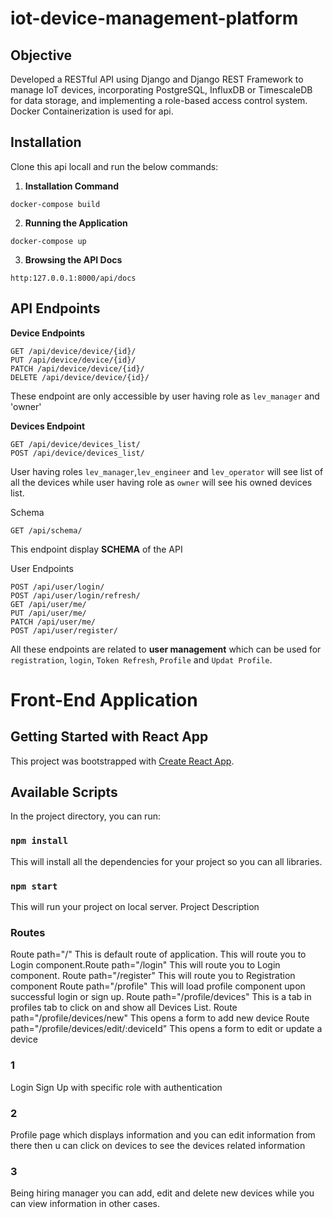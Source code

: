 # iot-device-management-platform

## Objective
Developed a RESTful API using Django and Django REST Framework to manage IoT devices,
incorporating PostgreSQL, InfluxDB or TimescaleDB for data storage, and implementing a
role-based access control system. Docker Containerization is used for api.

## Installation
Clone this api locall and run the below commands:
1. **Installation Command**
```
docker-compose build
```
2. **Running the Application**

```
docker-compose up
```
3. **Browsing the API Docs**
```
http:127.0.0.1:8000/api/docs
```


## API Endpoints
**Device Endpoints**
```
GET /api/device/device/{id}/
PUT /api/device/device/{id}/
PATCH /api/device/device/{id}/
DELETE /api/device/device/{id}/
```
These endpoint are only accessible by user having role as `lev_manager` and 'owner'


**Devices Endpoint**
```
GET /api/device/devices_list/
POST /api/device/devices_list/
```
User having roles `lev_manager`,`lev_engineer` and `lev_operator` will see list of all the devices while user having role as `owner` will see his owned devices list.

Schema
```
GET /api/schema/
```
This endpoint display **SCHEMA** of the API

User Endpoints
```
POST /api/user/login/
POST /api/user/login/refresh/
GET /api/user/me/
PUT /api/user/me/
PATCH /api/user/me/
POST /api/user/register/
```
All these endpoints are related to **user management** which can be used for `registration`, `login`, `Token Refresh`, `Profile` and `Updat Profile`.

# Front-End Application 
## Getting Started with React App

This project was bootstrapped with [Create React App](https://github.com/facebook/create-react-app).

## Available Scripts

In the project directory, you can run:
### `npm install`
This will install all the dependencies for your project so you can all libraries.

### `npm start`
This will run your project on local server.
Project Description

### Routes
Route path="/" This is default route of application. This will route you to Login component.Route path="/login" This will route you to Login component.
Route path="/register" This will route you to Registration component
Route path="/profile" This will load profile component upon successful login or sign up.
Route path="/profile/devices" This is a tab in profiles tab to click on and show all Devices List.
Route path="/profile/devices/new" This opens a form to add new device
Route path="/profile/devices/edit/:deviceId" This opens a form to edit or update a device

### 1
Login Sign Up with specific role with authentication

### 2
Profile page which displays information and you can edit information from there then u can click on devices to see the devices related information

### 3
Being hiring manager you can add, edit and delete new devices while you can view information in other cases. 
